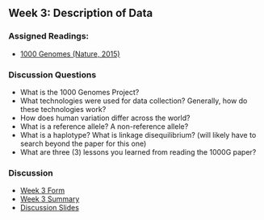## Week 3: Description of Data 

### Assigned Readings:

- [1000 Genomes (Nature, 2015)](https://www.nature.com/articles/nature15393)


### Discussion Questions

- What is the 1000 Genomes Project?
- What technologies were used for data collection? Generally, how do these technologies work?
- How does human variation differ across the world?
- What is a reference allele? A non-reference allele?
- What is a haplotype? What is linkage disequilibrium? (will likely have to search beyond the paper for this one)
- What are three (3) lessons you learned from reading the 1000G paper?  

### Discussion

- [Week 3 Form](https://docs.google.com/forms/d/e/1FAIpQLSfoRSseP3aVblTN9_JSz0D051ReGzSlY0CLLR2c0CKISN4Oww/viewform?usp=sf_link)
- [Week 3 Summary](https://htmlpreview.github.io/?https://github.com/ShanEllis/Genetic-Variation/blob/master/03_data/discussion_week3.html)
- [Discussion Slides](https://github.com/ShanEllis/Genetic-Variation/tree/master/03_data/03_data.pdf)

